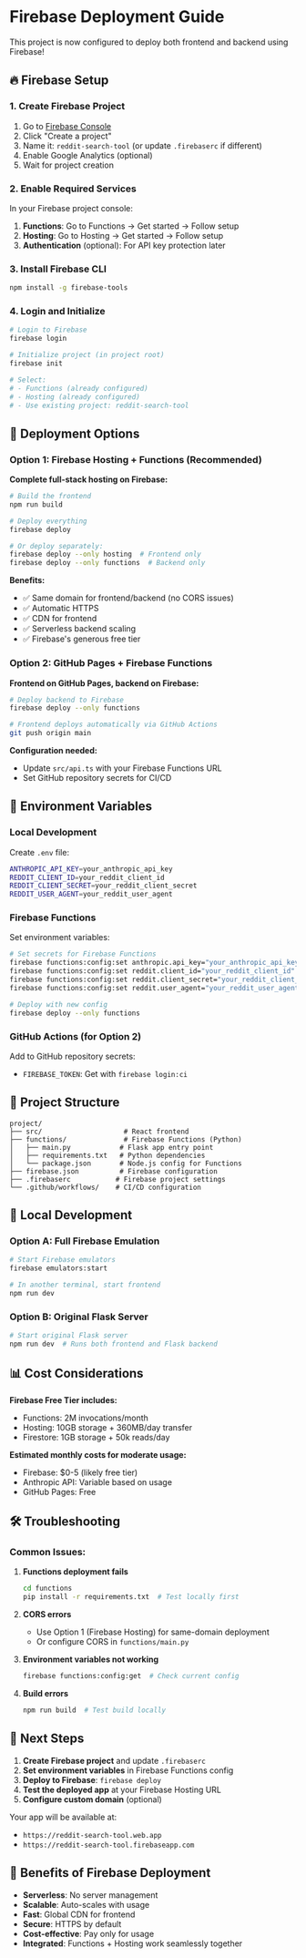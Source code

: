 # Firebase Deployment Guide

This project is now configured to deploy both frontend and backend using Firebase!

## 🔥 Firebase Setup

### 1. Create Firebase Project

1. Go to [Firebase Console](https://console.firebase.google.com/)
2. Click "Create a project"
3. Name it: `reddit-search-tool` (or update `.firebaserc` if different)
4. Enable Google Analytics (optional)
5. Wait for project creation

### 2. Enable Required Services

In your Firebase project console:

1. **Functions**: Go to Functions → Get started → Follow setup
2. **Hosting**: Go to Hosting → Get started → Follow setup
3. **Authentication** (optional): For API key protection later

### 3. Install Firebase CLI

```bash
npm install -g firebase-tools
```

### 4. Login and Initialize

```bash
# Login to Firebase
firebase login

# Initialize project (in project root)
firebase init

# Select:
# - Functions (already configured)
# - Hosting (already configured)
# - Use existing project: reddit-search-tool
```

## 🚀 Deployment Options

### Option 1: Firebase Hosting + Functions (Recommended)

**Complete full-stack hosting on Firebase:**

```bash
# Build the frontend
npm run build

# Deploy everything
firebase deploy

# Or deploy separately:
firebase deploy --only hosting  # Frontend only
firebase deploy --only functions  # Backend only
```

**Benefits:**
- ✅ Same domain for frontend/backend (no CORS issues)
- ✅ Automatic HTTPS
- ✅ CDN for frontend
- ✅ Serverless backend scaling
- ✅ Firebase's generous free tier

### Option 2: GitHub Pages + Firebase Functions

**Frontend on GitHub Pages, backend on Firebase:**

```bash
# Deploy backend to Firebase
firebase deploy --only functions

# Frontend deploys automatically via GitHub Actions
git push origin main
```

**Configuration needed:**
- Update `src/api.ts` with your Firebase Functions URL
- Set GitHub repository secrets for CI/CD

## 🔧 Environment Variables

### Local Development

Create `.env` file:
```bash
ANTHROPIC_API_KEY=your_anthropic_api_key
REDDIT_CLIENT_ID=your_reddit_client_id
REDDIT_CLIENT_SECRET=your_reddit_client_secret
REDDIT_USER_AGENT=your_reddit_user_agent
```

### Firebase Functions

Set environment variables:
```bash
# Set secrets for Firebase Functions
firebase functions:config:set anthropic.api_key="your_anthropic_api_key"
firebase functions:config:set reddit.client_id="your_reddit_client_id"
firebase functions:config:set reddit.client_secret="your_reddit_client_secret"
firebase functions:config:set reddit.user_agent="your_reddit_user_agent"

# Deploy with new config
firebase deploy --only functions
```

### GitHub Actions (for Option 2)

Add to GitHub repository secrets:
- `FIREBASE_TOKEN`: Get with `firebase login:ci`

## 📁 Project Structure

```
project/
├── src/                    # React frontend
├── functions/              # Firebase Functions (Python)
│   ├── main.py            # Flask app entry point
│   ├── requirements.txt   # Python dependencies
│   └── package.json       # Node.js config for Functions
├── firebase.json          # Firebase configuration
├── .firebaserc           # Firebase project settings
└── .github/workflows/    # CI/CD configuration
```

## 🔄 Local Development

### Option A: Full Firebase Emulation
```bash
# Start Firebase emulators
firebase emulators:start

# In another terminal, start frontend
npm run dev
```

### Option B: Original Flask Server
```bash
# Start original Flask server
npm run dev  # Runs both frontend and Flask backend
```

## 📊 Cost Considerations

**Firebase Free Tier includes:**
- Functions: 2M invocations/month
- Hosting: 10GB storage + 360MB/day transfer
- Firestore: 1GB storage + 50k reads/day

**Estimated monthly costs for moderate usage:**
- Firebase: $0-5 (likely free tier)
- Anthropic API: Variable based on usage
- GitHub Pages: Free

## 🛠️ Troubleshooting

### Common Issues:

1. **Functions deployment fails**
   ```bash
   cd functions
   pip install -r requirements.txt  # Test locally first
   ```

2. **CORS errors**
   - Use Option 1 (Firebase Hosting) for same-domain deployment
   - Or configure CORS in `functions/main.py`

3. **Environment variables not working**
   ```bash
   firebase functions:config:get  # Check current config
   ```

4. **Build errors**
   ```bash
   npm run build  # Test build locally
   ```

## 🚦 Next Steps

1. **Create Firebase project** and update `.firebaserc`
2. **Set environment variables** in Firebase Functions config
3. **Deploy to Firebase**: `firebase deploy`
4. **Test the deployed app** at your Firebase Hosting URL
5. **Configure custom domain** (optional)

Your app will be available at:
- `https://reddit-search-tool.web.app`
- `https://reddit-search-tool.firebaseapp.com`

## 🎯 Benefits of Firebase Deployment

- **Serverless**: No server management
- **Scalable**: Auto-scales with usage
- **Fast**: Global CDN for frontend
- **Secure**: HTTPS by default
- **Cost-effective**: Pay only for usage
- **Integrated**: Functions + Hosting work seamlessly together